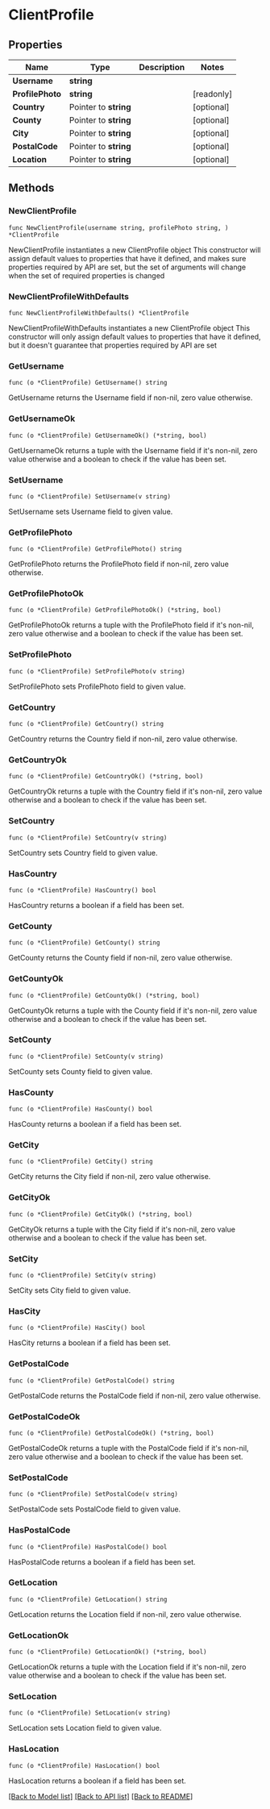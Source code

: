 # ClientProfile

## Properties

Name | Type | Description | Notes
------------ | ------------- | ------------- | -------------
**Username** | **string** |  | 
**ProfilePhoto** | **string** |  | [readonly] 
**Country** | Pointer to **string** |  | [optional] 
**County** | Pointer to **string** |  | [optional] 
**City** | Pointer to **string** |  | [optional] 
**PostalCode** | Pointer to **string** |  | [optional] 
**Location** | Pointer to **string** |  | [optional] 

## Methods

### NewClientProfile

`func NewClientProfile(username string, profilePhoto string, ) *ClientProfile`

NewClientProfile instantiates a new ClientProfile object
This constructor will assign default values to properties that have it defined,
and makes sure properties required by API are set, but the set of arguments
will change when the set of required properties is changed

### NewClientProfileWithDefaults

`func NewClientProfileWithDefaults() *ClientProfile`

NewClientProfileWithDefaults instantiates a new ClientProfile object
This constructor will only assign default values to properties that have it defined,
but it doesn't guarantee that properties required by API are set

### GetUsername

`func (o *ClientProfile) GetUsername() string`

GetUsername returns the Username field if non-nil, zero value otherwise.

### GetUsernameOk

`func (o *ClientProfile) GetUsernameOk() (*string, bool)`

GetUsernameOk returns a tuple with the Username field if it's non-nil, zero value otherwise
and a boolean to check if the value has been set.

### SetUsername

`func (o *ClientProfile) SetUsername(v string)`

SetUsername sets Username field to given value.


### GetProfilePhoto

`func (o *ClientProfile) GetProfilePhoto() string`

GetProfilePhoto returns the ProfilePhoto field if non-nil, zero value otherwise.

### GetProfilePhotoOk

`func (o *ClientProfile) GetProfilePhotoOk() (*string, bool)`

GetProfilePhotoOk returns a tuple with the ProfilePhoto field if it's non-nil, zero value otherwise
and a boolean to check if the value has been set.

### SetProfilePhoto

`func (o *ClientProfile) SetProfilePhoto(v string)`

SetProfilePhoto sets ProfilePhoto field to given value.


### GetCountry

`func (o *ClientProfile) GetCountry() string`

GetCountry returns the Country field if non-nil, zero value otherwise.

### GetCountryOk

`func (o *ClientProfile) GetCountryOk() (*string, bool)`

GetCountryOk returns a tuple with the Country field if it's non-nil, zero value otherwise
and a boolean to check if the value has been set.

### SetCountry

`func (o *ClientProfile) SetCountry(v string)`

SetCountry sets Country field to given value.

### HasCountry

`func (o *ClientProfile) HasCountry() bool`

HasCountry returns a boolean if a field has been set.

### GetCounty

`func (o *ClientProfile) GetCounty() string`

GetCounty returns the County field if non-nil, zero value otherwise.

### GetCountyOk

`func (o *ClientProfile) GetCountyOk() (*string, bool)`

GetCountyOk returns a tuple with the County field if it's non-nil, zero value otherwise
and a boolean to check if the value has been set.

### SetCounty

`func (o *ClientProfile) SetCounty(v string)`

SetCounty sets County field to given value.

### HasCounty

`func (o *ClientProfile) HasCounty() bool`

HasCounty returns a boolean if a field has been set.

### GetCity

`func (o *ClientProfile) GetCity() string`

GetCity returns the City field if non-nil, zero value otherwise.

### GetCityOk

`func (o *ClientProfile) GetCityOk() (*string, bool)`

GetCityOk returns a tuple with the City field if it's non-nil, zero value otherwise
and a boolean to check if the value has been set.

### SetCity

`func (o *ClientProfile) SetCity(v string)`

SetCity sets City field to given value.

### HasCity

`func (o *ClientProfile) HasCity() bool`

HasCity returns a boolean if a field has been set.

### GetPostalCode

`func (o *ClientProfile) GetPostalCode() string`

GetPostalCode returns the PostalCode field if non-nil, zero value otherwise.

### GetPostalCodeOk

`func (o *ClientProfile) GetPostalCodeOk() (*string, bool)`

GetPostalCodeOk returns a tuple with the PostalCode field if it's non-nil, zero value otherwise
and a boolean to check if the value has been set.

### SetPostalCode

`func (o *ClientProfile) SetPostalCode(v string)`

SetPostalCode sets PostalCode field to given value.

### HasPostalCode

`func (o *ClientProfile) HasPostalCode() bool`

HasPostalCode returns a boolean if a field has been set.

### GetLocation

`func (o *ClientProfile) GetLocation() string`

GetLocation returns the Location field if non-nil, zero value otherwise.

### GetLocationOk

`func (o *ClientProfile) GetLocationOk() (*string, bool)`

GetLocationOk returns a tuple with the Location field if it's non-nil, zero value otherwise
and a boolean to check if the value has been set.

### SetLocation

`func (o *ClientProfile) SetLocation(v string)`

SetLocation sets Location field to given value.

### HasLocation

`func (o *ClientProfile) HasLocation() bool`

HasLocation returns a boolean if a field has been set.


[[Back to Model list]](../README.md#documentation-for-models) [[Back to API list]](../README.md#documentation-for-api-endpoints) [[Back to README]](../README.md)


